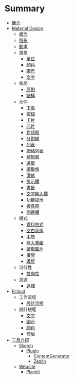 # Summary

* [簡介](README.md)
* [Material Design](material_design/README.md)
   * [概念](material_design/concept.md)
   * [陰影](material_design/shadow.md)
   * [動畫](material_design/animation.md)
   * 風格
       * [單位](material_design/layout/unit.md)
       * [顏色](material_design/style/color.md)
       * [圖示](design_pattern/style/icon.md)
       * [文字](material_design/style/font.md)
   * 佈局
       * [原則](material_design/layout/principle.md)
       * [結構](material_design/layout/structure.md)
   * 元件
       * [下表](material_design/component/bottom_sheet.md)
       * [按鈕](material_design/component/button.md)
       * [卡片](material_design/component/card.md)
       * [芯片](material_design/component/chip.md)
       * [對話框](material_design/component/dialog.md)
       * [分割線](material_design/component/divider.md)
       * [列表](material_design/component/list.md)
       * [網格列表](material_design/component/grid_list.md)
       * [控制器](material_design/component/control.md)
       * [選單](design_pattern/component/menu.md)
       * [讀取條](material_design/component/progress.md)
       * [滑軌](material_design/component/slider.md)
       * [提示欄](material_design/component/snackbar.md)
       * [書籤](material_design/component/tab.md)
       * [文字輸入欄](material_design/component/textfield.md)
       * [功能提示](material_design/component/tooltips.md)
       * [搜尋器](material_design/component/search.md)
       * [側邊欄](material_design/component/drawer.md)
   * 模式
       * [資料格式](design_pattern/pattern/data_format.md)
       * [空白狀態](design_pattern/pattern/empty_state.md)
       * [手勢](design_patter/pattern/gesture.md)
       * [登入畫面](design_pattern/pattern/launch_screen.md)
       * [讀取圖片](design_pattern/pattern/loaging_image.md)
       * [權限](design_pattern/pattern/permission.md)
       * [導覽](design_pattern/pattern/navigation.md)
   * 可行性
       * [雙向性](design_pattern/usability/bidirectionality.md)
   * 資源
       * [連結](design_pattern/resource/links.md)
* [Fcloud](design_pattern/fcloud/README.md)
   * 工作流程
       * [設計流程](fcloud/work_flow/design_flow.md)
   * 設計規範
       * [文字](fcloud/design_pattern/font.md)
       * [圖示](fcloud/design_pattern/icon.md)
       * [顏色](fcloud/design_pattern/color.md)
       * [佈局](fcloud/design_pattern/layout.md)
* [工具介紹](tools/README.md)
   * [Sketch](tools/sketch.md)
       * [Plugin](tools/plugin/README.md)
           * [ContentGenerator](tools/plugin/contentgenerator.md)
           * [Zeplin](tools/plugin/zeplin.md)
   * [Website](tools/website/README.md)
       * [Placeit](tools/website/placeit.md)

